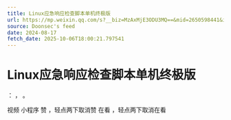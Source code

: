 ```yaml
---
title: Linux应急响应检查脚本单机终极版
url: https://mp.weixin.qq.com/s?__biz=MzAxMjE3ODU3MQ==&mid=2650598441&idx=4&sn=c15442d67e0041baa81865746c36d2a2
source: Doonsec's feed
date: 2024-08-17
fetch_date: 2025-10-06T18:00:21.797541
---
```


# Linux应急响应检查脚本单机终极版

：
，
。

视频
小程序
赞
，轻点两下取消赞
在看
，轻点两下取消在看